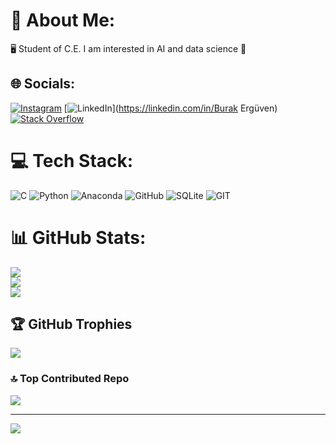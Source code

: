 # 💫 About Me:
🖥️ Student of C.E.  I am interested in AI and data science 🐍


## 🌐 Socials:
[![Instagram](https://img.shields.io/badge/Instagram-%23E4405F.svg?logo=Instagram&logoColor=white)](https://instagram.com/@burak.erguven) [![LinkedIn](https://img.shields.io/badge/LinkedIn-%230077B5.svg?logo=linkedin&logoColor=white)](https://linkedin.com/in/Burak Ergüven) [![Stack Overflow](https://img.shields.io/badge/-Stackoverflow-FE7A16?logo=stack-overflow&logoColor=white)](https://stackoverflow.com/users/BurakErgüven) 

# 💻 Tech Stack:
![C](https://img.shields.io/badge/c-%2300599C.svg?style=flat&logo=c&logoColor=white) ![Python](https://img.shields.io/badge/python-3670A0?style=flat&logo=python&logoColor=ffdd54) ![Anaconda](https://img.shields.io/badge/Anaconda-%2344A833.svg?style=flat&logo=anaconda&logoColor=white) ![GitHub](https://img.shields.io/badge/GitHub-%23121011.svg?style=flat&logo=github&logoColor=white) ![SQLite](https://img.shields.io/badge/sqlite-%2307405e.svg?style=flat&logo=sqlite&logoColor=white) ![GIT](https://img.shields.io/badge/Git-fc6d26?style=flat&logo=git&logoColor=white)
# 📊 GitHub Stats:
![](https://github-readme-stats.vercel.app/api?username=BurakErguvn&theme=nightowl&hide_border=true&include_all_commits=false&count_private=false)<br/>
![](https://github-readme-streak-stats.herokuapp.com/?user=BurakErguvn&theme=nightowl&hide_border=true)<br/>
![](https://github-readme-stats.vercel.app/api/top-langs/?username=BurakErguvn&theme=nightowl&hide_border=true&include_all_commits=false&count_private=false&layout=compact)

## 🏆 GitHub Trophies
![](https://github-profile-trophy.vercel.app/?username=BurakErguvn&theme=radical&no-frame=false&no-bg=true&margin-w=4)

### 🔝 Top Contributed Repo
![](https://github-contributor-stats.vercel.app/api?username=BurakErguvn&limit=5&theme=tokyonight&combine_all_yearly_contributions=true)

---
[![](https://visitcount.itsvg.in/api?id=BurakErguvn&icon=6&color=0)](https://visitcount.itsvg.in)

<!-- Proudly created with GPRM ( https://gprm.itsvg.in ) -->
